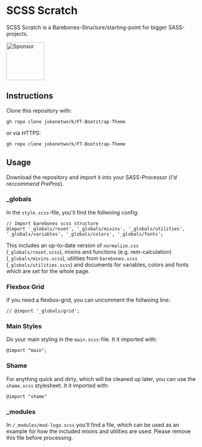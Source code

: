 # SCSS Scratch
SCSS Scratch is a Barebones-Structure/starting-point for bigger SASS-projects. 

[<img src="https://faq.jokenetwork.de/css/sponsor.png" alt="Sponsor" width="100">](https://github.com/sponsors/philipbrembeck)

## Instructions

Clone this repository with:

    gh repo clone jokenetwork/FT-Bootstrap-Theme

or via HTTPS:

    gh repo clone jokenetwork/FT-Bootstrap-Theme

## Usage
Download the repository and import it into your SASS-Processor (*I'd reccommend PrePros*). 


### _globals

In the `style.scss`-file, you'll find the follwoing config:


    // Import barebones scss structure
    @import '_globals/reset', '_globals/mixins', '_globals/utilities', '_globals/variables', '_globals/colors', '_globals/fonts';

This includes an up-to-date version of `normalize.css` (`_globals/reset.scss`), mixins and functions (e.g. rem-calculation) (`_globals/mixins.scss`), utilities from `barebones.scss` (`_globals/utilities.scss`) and documents for variables, colors and fonts which are set for the whole page.

### Flexbox Grid 

If you need a flexbox-grid, you can uncomment the follwoing line:

    // @import '_globals/grid';


### Main Styles
Do your main styling in the `main.scss`-file. It it imported with:

    @import "main";

### Shame
For anything quick and dirty, which will be cleaned up later, you can use the `shame.scss` stylesheet. It it imported with:

    @import "shame"
   
### _modules
In `/_modules/mod-logo.scss` you'll find a file, which can be used as an example for how the included mixins and utilities are used.
Please remove this file before processing.

